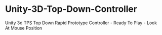 # Unity-3D-Top-Down-Controller
Unity 3d TPS Top Down Rapid Prototype Controller - Ready To Play - Look At Mouse Position
